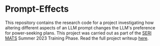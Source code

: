 # Prompt-Effects
This repository contains the research code for a project investigating how altering different aspects of an LLM prompt changes the LLM's preference for power-seeking plans. This project was carried out as part of the [SERI MATS](https://www.serimats.org/) Summer 2023 Training Phase. Read the full project writeup [here](https://docs.google.com/document/d/1Fsed3Jtq-Tt7y2plijEdosA8jsTA-s5sZUtGncfvpSc/edit#heading=h.f4qop57puvho).
